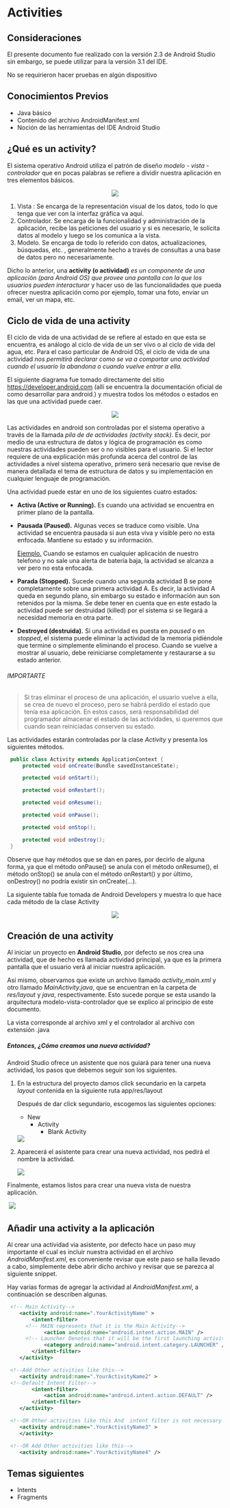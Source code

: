 # Activities

## Consideraciones

El presente documento fue realizado con la versión 2.3 de Android Studio sin embargo, se puede utilizar para la versión 3.1 del IDE.

No se requirieron hacer pruebas en algún dispositivo 

## Conocimientos Previos

* Java básico
* Contenido del archivo AndroidManifest.xml
* Noción de las herramientas del IDE Android Studio

## ¿Qué es un activity?

<p align="justify">

El sistema operativo Android utiliza el patrón de diseño *modelo - vista - controlador*  que en pocas palabras se refiere a dividir nuestra aplicación en tres elementos básicos.

<p align="center">

<img src="./img/mvc.png">

</p>

1. Vista : Se encarga de la representación visual de los datos, todo lo que tenga que ver con la interfaz gráfica va aquí.
2. Controlador. Se encarga de la funcionalidad y administración de la aplicación, recibe las peticiones del usuario y si es necesario, le solicita datos al modelo y luego se los comunica a la vista.
3. Modelo. Se encarga de todo lo referido con datos, actualizaciones, búsquedas, etc. , generalmente hecho a través de consultas a una base de datos pero no necesariamente.

Dicho lo anterior, una **activity (o actividad)**  *es un componente de una aplicación (para Android OS)  que provee una pantalla con la que los usuarios pueden interacturar* y hacer uso de las funcionalidades que pueda ofrecer nuestra aplicación como por ejemplo, tomar una foto, enviar un email, ver un mapa, etc.

</p>

## Ciclo de vida de una activity

<p align="justify">

El ciclo de vida de una actividad de se refiere al estado en que esta se encuentra, es análogo al ciclo de vida de un ser vivo o al ciclo de vida del agua, etc. Para el caso particular de Android OS, el ciclo de vida de una actividad *nos permitirá declarar como se va a comportar una actividad cuando el usuario la abandona o cuando vuelve entrar a ella.*

El siguiente diagrama fue tomado directamente del sitio https://developer.android.com (allí se encuentra la documentación oficial de como desarrollar para android.) y muestra todos los métodos o estados en las que una actividad puede caer.

</p>

<p align="center">

<img src="./img/activity_lifecycle.png">

</p>

<p align="justify">

Las actividades en android son controladas por el sistema operativo a través de la llamada *pila de de actividades (activity stack)*. Es decir, por medio de una estructura de datos y lógica de programación es como nuestras actividades pueden ser o no visibles para el usuario. Si el lector requiere de una explicación más profunda acerca del control de las actividades a nivel sistema operativo, primero será necesario que revise de manera detallada el tema de estructura de datos y su implementación en cualquier lenguaje de programación.

Una actividad puede estar en uno de los siguientes cuatro estados:

* **Activa (Active or Running).** Es cuando una actividad se encuentra en primer plano de la pantalla.

* **Pausada (Paused).** Algunas veces se traduce como visible. Una actividad se encuentra pausada si aun esta viva y visible pero no esta enfocada. Mantiene su estado y su información.

  <u>Ejemplo.</u> Cuando se estamos en cualquier aplicación de nuestro telefono y no sale una alerta de 		batería baja, la actividad se alcanza a ver pero no esta enfocada.

* **Parada (Stopped).**  Sucede cuando una segunda actividad B se pone completamente sobre una primera actividad A. Es decir, la actividad A queda en segundo plano, sin embargo su estado e información aun son retenidos por la misma. Se debe tener en cuenta que en este estado la actividad puede ser destruidad (killed) por el sistema si se llegará a necesidad memoria en otra parte.

* **Destroyed (destruida).** Si una actividad es puesta en *paused* o en *stopped*, el sistema puede eliminar la actividad de la memoria pidiéndole que termine o simplemente eliminando el proceso. Cuando se vuelve a mostrar al usuario, debe reiniciarse completamente y restaurarse a su estado anterior.

###### IMPORTARTE

> Si tras eliminar el proceso de una aplicación, el usuario vuelve a ella, se crea de nuevo el proceso, pero se habrá perdido el estado que tenía esa aplicación. En estos casos, será responsabilidad del programador almacenar el estado de las actividades, si queremos que cuando sean reiniciadas conserven su estado.

Las actividades estarán controladas por la clase *Activity* y presenta los siguientes métodos.

```java
 public class Activity extends ApplicationContext {
     protected void onCreate(Bundle savedInstanceState);

     protected void onStart();

     protected void onRestart();

     protected void onResume();

     protected void onPause();

     protected void onStop();

     protected void onDestroy();
 } 
```

Observe que hay métodos que se dan en pares, por decirlo de alguna forma, ya que el método onPause() se anula con el método onResume(), el método onStop() se anula con el método onRestart() y por último, onDestroy() no podría existir sin onCreate(...).

La siguiente tabla fue tomada de Android Developers y muestra lo que hace cada método de la clase Activity

<p align="center">

<img src="./img/act_methods.jpg">

</p>

</p>

## Creación de una activity

<p align="justify">

Al iniciar un proyecto en **Android Studio**, por defecto se nos crea una actividad, que de hecho es llamada actividad principal, ya que es la primera pantalla que el usuario verá al iniciar nuestra aplicación.

Así mismo, observamos que existe un archivo llamado _activity_main.xml_ y otro llamado _MainActivity.java_, que se encuentran en la carpeta de _res/layout_ y _java_, respectivamente. Esto sucede porque se esta usando la arquitectura modelo-vista-controlador que se explico al principio de este documento.

La vista corresponde al archivo xml y el controlador al archivo con extensión .java 

##### Entonces, ¿Cómo creamos una nueva actividad?

Android Studio ofrece un asistente que nos guiará para tener una nueva actividad, los pasos que debemos seguir son los siguientes.

1. En la estructura del proyecto damos click secundario en la carpeta *layout* contenida en la siguiente ruta app/res/layout

   Después de dar click segundario, escogemos las siguientes opciones:

   * New
     * Activity
       * Blank Activity

   <img src="./img/act_new1.jpg">

2. Aparecerá el asistente para crear una nueva actividad, nos pedirá el nombre la actividad.

   <img src="./img/act_new2.jpg">

Finalmente, estamos listos para crear una nueva vista de nuestra aplicación.

​		<img src="./img/act_new3.jpg">

</p>

## Añadir una activity a la aplicación

Al crear una actividad via asistente, por defecto hace un paso muy importante el cual es incluir nuestra actividad en el archivo *AndroidManifest.xml*, es conveniente revisar que este paso se halla llevado a cabo, simplemente debe abrir dicho archivo y revisar que se parezca al siguiente snippet.

Hay varias formas de agregar la actividad al *AndroidManifest.xml*, a continuación se describen algunas.

```xml
 <!-- Main Activity-->
    <activity android:name=".YourActivityName" >
        <intent-filter>
      <!-- MAIN represents that it is the Main Activity-->
            <action android:name="android.intent.action.MAIN" />
      <!-- Launcher Denotes that it will be the first launching activity-->
            <category android:name="android.intent.category.LAUNCHER" />
        </intent-filter>
    </activity>

 <!--Add Other activities like this-->
    <activity android:name=".YourActivityName2" >
 <!--Default Intent Filter-->
        <intent-filter>
            <action android:name="android.intent.action.DEFAULT" />
        </intent-filter>
    </activity>

 <!--OR Other activities like this And  intent filter is not necessary in other activites-->
    <activity android:name=".YourActivityName3" >
    </activity>

 <!--OR Add Other activities like this-->
    <activity android:name=".YourActivityName4" />
```

## Temas siguientes

* Intents
* Fragments

